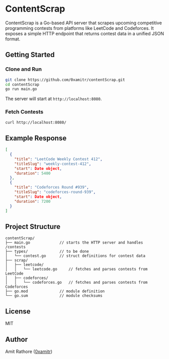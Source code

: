 # ContentScrap

ContentScrap is a Go-based API server that scrapes upcoming competitive programming contests from platforms like LeetCode and Codeforces. It exposes a simple HTTP endpoint that returns contest data in a unified JSON format.

## Getting Started

### Clone and Run

```bash
git clone https://github.com/0xamitr/contentScrap.git
cd contentScrap
go run main.go
```

The server will start at `http://localhost:8080`.

### Fetch Contests

```bash
curl http://localhost:8080/
```

## Example Response

```json
[
  {
    "title": "LeetCode Weekly Contest 412",
    "titleSlug": "weekly-contest-412",
    "start": Date object,
    "duration": 5400
  },
  {
    "title": "Codeforces Round #939",
    "titleSlug": "codeforces-round-939",
    "start": Date object,
    "duration": 7200
  }
]
```

## Project Structure

```
contentScrap/
├── main.go             // starts the HTTP server and handles /contests
├── types/              // to be done
│   └── contest.go      // struct definitions for contest data
├── scrap/
│   ├── leetcode/
│   │   └── leetcode.go     // fetches and parses contests from LeetCode
│   ├── codeforces/
│   │   └── codeforces.go   // fetches and parses contests from Codeforces
├── go.mod              // module definition
└── go.sum              // module checksums
```

## License

MIT

## Author

Amit Rathore ([0xamitr](https://github.com/0xamitr))